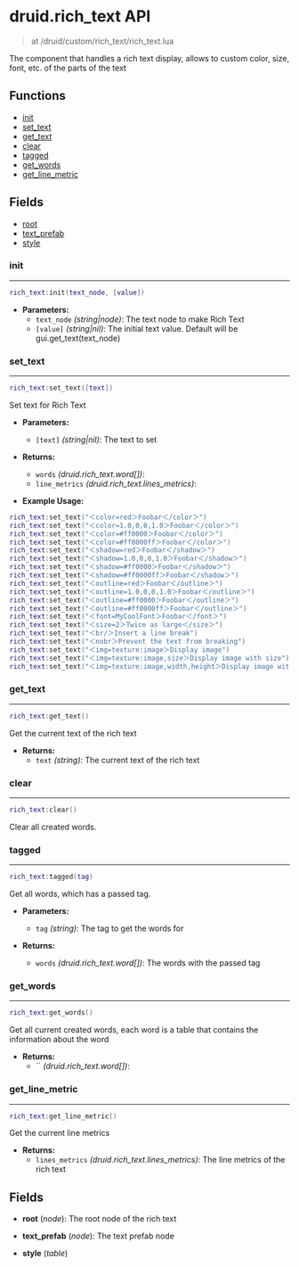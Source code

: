 # druid.rich_text API

> at /druid/custom/rich_text/rich_text.lua

The component that handles a rich text display, allows to custom color, size, font, etc. of the parts of the text


## Functions
- [init](#init)
- [set_text](#set_text)
- [get_text](#get_text)
- [clear](#clear)
- [tagged](#tagged)
- [get_words](#get_words)
- [get_line_metric](#get_line_metric)


## Fields
- [root](#root)
- [text_prefab](#text_prefab)
- [style](#style)



### init

---
```lua
rich_text:init(text_node, [value])
```

- **Parameters:**
	- `text_node` *(string|node)*: The text node to make Rich Text
	- `[value]` *(string|nil)*: The initial text value. Default will be gui.get_text(text_node)

### set_text

---
```lua
rich_text:set_text([text])
```

Set text for Rich Text

- **Parameters:**
	- `[text]` *(string|nil)*: The text to set

- **Returns:**
	- `words` *(druid.rich_text.word[])*:
	- `line_metrics` *(druid.rich_text.lines_metrics)*:

- **Example Usage:**

```lua
rich_text:set_text("＜color=red＞Foobar＜/color＞")
rich_text:set_text("＜color=1.0,0,0,1.0＞Foobar＜/color＞")
rich_text:set_text("＜color=#ff0000＞Foobar＜/color＞")
rich_text:set_text("＜color=#ff0000ff＞Foobar＜/color＞")
rich_text:set_text("＜shadow=red＞Foobar＜/shadow＞")
rich_text:set_text("＜shadow=1.0,0,0,1.0＞Foobar＜/shadow＞")
rich_text:set_text("＜shadow=#ff0000＞Foobar＜/shadow＞")
rich_text:set_text("＜shadow=#ff0000ff＞Foobar＜/shadow＞")
rich_text:set_text("＜outline=red＞Foobar＜/outline＞")
rich_text:set_text("＜outline=1.0,0,0,1.0＞Foobar＜/outline＞")
rich_text:set_text("＜outline=#ff0000＞Foobar＜/outline＞")
rich_text:set_text("＜outline=#ff0000ff＞Foobar＜/outline＞")
rich_text:set_text("＜font=MyCoolFont＞Foobar＜/font＞")
rich_text:set_text("＜size=2＞Twice as large＜/size＞")
rich_text:set_text("＜br/＞Insert a line break")
rich_text:set_text("＜nobr＞Prevent the text from breaking")
rich_text:set_text("＜img=texture:image＞Display image")
rich_text:set_text("＜img=texture:image,size＞Display image with size")
rich_text:set_text("＜img=texture:image,width,height＞Display image with width and height")
```
### get_text

---
```lua
rich_text:get_text()
```

Get the current text of the rich text

- **Returns:**
	- `text` *(string)*: The current text of the rich text

### clear

---
```lua
rich_text:clear()
```

Clear all created words.

### tagged

---
```lua
rich_text:tagged(tag)
```

Get all words, which has a passed tag.

- **Parameters:**
	- `tag` *(string)*: The tag to get the words for

- **Returns:**
	- `words` *(druid.rich_text.word[])*: The words with the passed tag

### get_words

---
```lua
rich_text:get_words()
```

Get all current created words, each word is a table that contains the information about the word

- **Returns:**
	- `` *(druid.rich_text.word[])*:

### get_line_metric

---
```lua
rich_text:get_line_metric()
```

Get the current line metrics

- **Returns:**
	- `lines_metrics` *(druid.rich_text.lines_metrics)*: The line metrics of the rich text


## Fields
<a name="root"></a>
- **root** (_node_): The root node of the rich text

<a name="text_prefab"></a>
- **text_prefab** (_node_): The text prefab node

<a name="style"></a>
- **style** (_table_)

